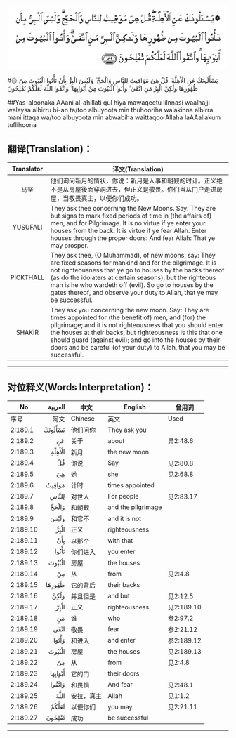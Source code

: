 ![002:189](images/002_189.gif)

#۞ يَسْأَلُونَكَ عَنِ الْأَهِلَّةِ ۖ قُلْ هِيَ مَوَاقِيتُ لِلنَّاسِ وَالْحَجِّ ۗ وَلَيْسَ الْبِرُّ بِأَنْ تَأْتُوا الْبُيُوتَ مِنْ ظُهُورِهَا وَلَٰكِنَّ الْبِرَّ مَنِ اتَّقَىٰ ۗ وَأْتُوا الْبُيُوتَ مِنْ أَبْوَابِهَا ۚ وَاتَّقُوا اللَّهَ لَعَلَّكُمْ تُفْلِحُونَ 

##Yas-aloonaka AAani al-ahillati qul hiya mawaqeetu lilnnasi waalhajji walaysa albirru bi-an ta/too albuyoota min thuhooriha walakinna albirra mani ittaqa wa/too albuyoota min abwabiha waittaqoo Allaha laAAallakum tuflihoona 

## 翻译(Translation)：

| Translator | 译文(Translation)                                            |
| :--------: | ------------------------------------------------------------ |
|    马坚    | 他们询问新月的情状，你说：新月是人事和朝觐的时计。正义绝不是从房屋後面穿洞进去，但正义是敬畏。你们当从门户走进房屋，当敬畏真主，以便你们成功。 |
|  YUSUFALI  | They ask thee concerning the New Moons. Say: They are but signs to mark fixed periods of time in (the affairs of) men, and for Pilgrimage. It is no virtue if ye enter your houses from the back: It is virtue if ye fear Allah. Enter houses through the proper doors: And fear Allah: That ye may prosper. |
| PICKTHALL  | They ask thee, (O Muhammad), of new moons, say: They are fixed seasons for mankind and for the pilgrimage. It is not righteousness that ye go to houses by the backs thereof (as do the idolaters at certain seasons), but the righteous man is he who wardeth off (evil). So go to houses by the gates thereof, and observe your duty to Allah, that ye may be successful. |
|   SHAKIR   | They ask you concerning the new moon. Say: They are times appointed for (the benefit of) men, and (for) the pilgrimage; and it is not righteousness that you should enter the houses at their backs, but righteousness is this that one should guard (against evil); and go into the houses by their doors and be careful (of your duty) to Allah, that you may be successful. |

---

## 对位释义(Words Interpretation)：

| No   | العربية | 中文    | English | 曾用词 |
| ---- | ------: | ------- | ------- | ------ |
| 序号 |    阿文 | Chinese | 英文    | Used   |
| 2:189.1  | يَسْأَلُونَكَ | 他们问你   | They ask you       |            |
| 2:189.2  | عَنِ      | 关于       | about              | 异2:48.6   |
| 2:189.3  | الْأَهِلَّةِ  | 新月       | the new moon       |            |
| 2:189.4  | قُلْ      | 你说       | Say                | 见2:80.8   |
| 2:189.5  | هِيَ      | 她         | she                | 见2:68.8   |
| 2:189.6  | مَوَاقِيتُ  | 计时       | times appointed    |            |
| 2:189.7  | لِلنَّاسِ   | 对世人     | For people         | 见2:83.17  |
| 2:189.8  | وَالْحَجِّ   | 和朝觐     | and the pilgrimage |            |
| 2:189.9  | وَلَيْسَ    | 和它不     | and it is not      |            |
| 2:189.10 | الْبِرُّ    | 正义       | righteousness      |            |
| 2:189.11 | بِأَنْ     | 以那个     | with that          |            |
| 2:189.12 | تَأْتُوا   | 你们进入   | you enter          |            |
| 2:189.13 | الْبُيُوتَ  | 房屋       | the houses         |            |
| 2:189.14 | مِنْ      | 从         | from               | 见2:4.8    |
| 2:189.15 | ظُهُورِهَا  | 它的背后   | their backs        |            |
| 2:189.16 | وَلَٰكِنَّ    | 并且但是   | and but            | 见2:12.5   |
| 2:189.17 | الْبِرَّ    | 正义       | righteousness      | 见2:189.10 |
| 2:189.18 | مَنِ      | 谁         | who                | 参2:97.2   |
| 2:189.19 | اتَّقَىٰ    | 敬畏       | fear         | 参2:21.12  |
| 2:189.20 | وَأْتُوا   | 和进入     | and enter          | 参2:189.12 |
| 2:189.21 | الْبُيُوتَ  | 房屋       | the houses         | 见2:189.13 |
| 2:189.22 | مِنْ      | 从         | from               | 见2:4.8    |
| 2:189.23 | أَبْوَابِهَا | 它的门     | their doors        |            |
| 2:189.24 | وَاتَّقُوا  | 和畏惧     | And fear           | 见2:48.1   |
| 2:189.25 | اللَّهَ    | 安拉，真主 | Allah              | 见1:1.2    |
| 2:189.26 | لَعَلَّكُمْ   | 以便你们   | you may            | 见2:21.11  |
| 2:189.27 | تُفْلِحُونَ  | 成功       | be successful      |            |

---
